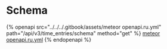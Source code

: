 # Schema

{% openapi src="../../../.gitbook/assets/meteor openapi.ru.yml" path="/api/v3/time_entries/schema" method="get" %}
[meteor openapi.ru.yml](<../../../.gitbook/assets/meteor openapi.ru.yml>)
{% endopenapi %}
